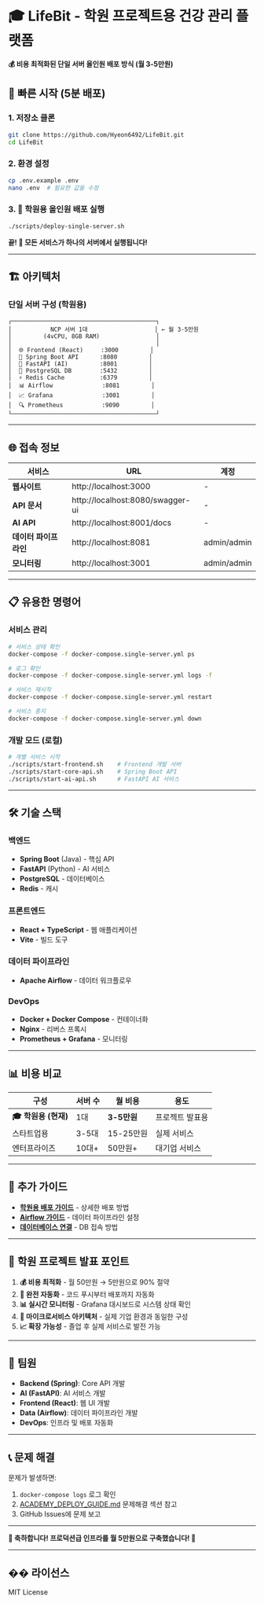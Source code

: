 # 🎓 LifeBit - 학원 프로젝트용 건강 관리 플랫폼

**💰 비용 최적화된 단일 서버 올인원 배포 방식 (월 3-5만원)**

## 🚀 빠른 시작 (5분 배포)

### 1. 저장소 클론
```bash
git clone https://github.com/Hyeon6492/LifeBit.git
cd LifeBit
```

### 2. 환경 설정
```bash
cp .env.example .env
nano .env  # 필요한 값들 수정
```

### 3. **🎯 학원용 올인원 배포 실행**
```bash
./scripts/deploy-single-server.sh
```

**끝! 🎉 모든 서비스가 하나의 서버에서 실행됩니다!**

---

## 🏗 아키텍처

### 단일 서버 구성 (학원용)
```
┌─────────────────────────────────────────┐
│           NCP 서버 1대                   │ ← 월 3-5만원
│         (4vCPU, 8GB RAM)                │
│                                         │
│  🌐 Frontend (React)     :3000         │
│  🔧 Spring Boot API      :8080         │
│  🤖 FastAPI (AI)         :8001         │
│  💾 PostgreSQL DB        :5432         │
│  ⚡ Redis Cache          :6379         │
│  📊 Airflow              :8081         │
│  📈 Grafana              :3001         │
│  🔍 Prometheus           :9090         │
└─────────────────────────────────────────┘
```

---

## 🌐 접속 정보

| 서비스 | URL | 계정 |
|--------|-----|------|
| **웹사이트** | http://localhost:3000 | - |
| **API 문서** | http://localhost:8080/swagger-ui | - |
| **AI API** | http://localhost:8001/docs | - |
| **데이터 파이프라인** | http://localhost:8081 | admin/admin |
| **모니터링** | http://localhost:3001 | admin/admin |

---

## 📋 유용한 명령어

### 서비스 관리
```bash
# 서비스 상태 확인
docker-compose -f docker-compose.single-server.yml ps

# 로그 확인
docker-compose -f docker-compose.single-server.yml logs -f

# 서비스 재시작
docker-compose -f docker-compose.single-server.yml restart

# 서비스 중지
docker-compose -f docker-compose.single-server.yml down
```

### 개발 모드 (로컬)
```bash
# 개별 서비스 시작
./scripts/start-frontend.sh    # Frontend 개발 서버
./scripts/start-core-api.sh    # Spring Boot API
./scripts/start-ai-api.sh      # FastAPI AI 서비스
```

---

## 🛠 기술 스택

### 백엔드
- **Spring Boot** (Java) - 핵심 API
- **FastAPI** (Python) - AI 서비스
- **PostgreSQL** - 데이터베이스
- **Redis** - 캐시

### 프론트엔드
- **React + TypeScript** - 웹 애플리케이션
- **Vite** - 빌드 도구

### 데이터 파이프라인
- **Apache Airflow** - 데이터 워크플로우

### DevOps
- **Docker + Docker Compose** - 컨테이너화
- **Nginx** - 리버스 프록시
- **Prometheus + Grafana** - 모니터링

---

## 📊 비용 비교

| 구성 | 서버 수 | 월 비용 | 용도 |
|------|---------|---------|------|
| **🎓 학원용 (현재)** | 1대 | **3-5만원** | 프로젝트 발표용 |
| 스타트업용 | 3-5대 | 15-25만원 | 실제 서비스 |
| 엔터프라이즈 | 10대+ | 50만원+ | 대기업 서비스 |

---

## 📖 추가 가이드

- **[학원용 배포 가이드](ACADEMY_DEPLOY_GUIDE.md)** - 상세한 배포 방법
- **[Airflow 가이드](Airflow_팀원_적용_가이드.md)** - 데이터 파이프라인 설정
- **[데이터베이스 연결](데이터%20베이스%20연결%20방법.md)** - DB 접속 방법

---

## 🎯 학원 프로젝트 발표 포인트

1. **💰 비용 최적화** - 월 50만원 → 5만원으로 90% 절약
2. **🚀 완전 자동화** - 코드 푸시부터 배포까지 자동화
3. **📊 실시간 모니터링** - Grafana 대시보드로 시스템 상태 확인
4. **🔧 마이크로서비스 아키텍처** - 실제 기업 환경과 동일한 구성
5. **📈 확장 가능성** - 졸업 후 실제 서비스로 발전 가능

---

## 🤝 팀원

- **Backend (Spring)**: Core API 개발
- **AI (FastAPI)**: AI 서비스 개발  
- **Frontend (React)**: 웹 UI 개발
- **Data (Airflow)**: 데이터 파이프라인 개발
- **DevOps**: 인프라 및 배포 자동화

---

## 📞 문제 해결

문제가 발생하면:
1. `docker-compose logs` 로그 확인
2. [ACADEMY_DEPLOY_GUIDE.md](ACADEMY_DEPLOY_GUIDE.md) 문제해결 섹션 참고
3. GitHub Issues에 문제 보고

---

**🎉 축하합니다! 프로덕션급 인프라를 월 5만원으로 구축했습니다! 🎉**

---

## �� 라이선스

MIT License
